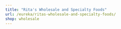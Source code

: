 ```yaml
---
title: "Rita's Wholesale and Specialty Foods"
url: /eureka/ritas-wholesale-and-specialty-foods/
shop: wholesale
---
```

